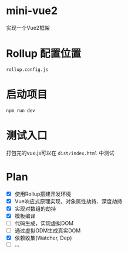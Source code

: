 # mini-vue2

实现一个Vue2框架

# Rollup 配置位置

`rollup.config.js`

# 启动项目

`npm run dev`

# 测试入口

打包完的vue.js可以在 `dist/index.html` 中测试

# Plan

- [x] 使用Rollup搭建开发环境
- [x] Vue响应式原理实现，对象属性劫持、深度劫持
- [x] 实现对数组的劫持
- [x] 模板编译
- [ ] 代码生成，实现虚拟DOM
- [ ] 通过虚拟ODM生成真实DOM
- [x] 依赖收集(Watcher, Dep)
- [ ] ...
